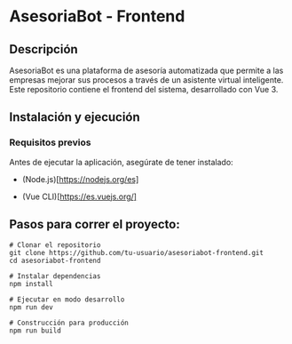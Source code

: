 # AsesoriaBot - Frontend

## Descripción

AsesoriaBot es una plataforma de asesoría automatizada que permite a las empresas mejorar sus procesos a través de un asistente virtual inteligente. Este repositorio contiene el frontend del sistema, desarrollado con Vue 3.

## Instalación y ejecución

### Requisitos previos

Antes de ejecutar la aplicación, asegúrate de tener instalado:

- (Node.js)[https://nodejs.org/es]

- (Vue CLI)[https://es.vuejs.org/]

## Pasos para correr el proyecto:

```node
# Clonar el repositorio
git clone https://github.com/tu-usuario/asesoriabot-frontend.git
cd asesoriabot-frontend

# Instalar dependencias
npm install

# Ejecutar en modo desarrollo
npm run dev

# Construcción para producción
npm run build
```